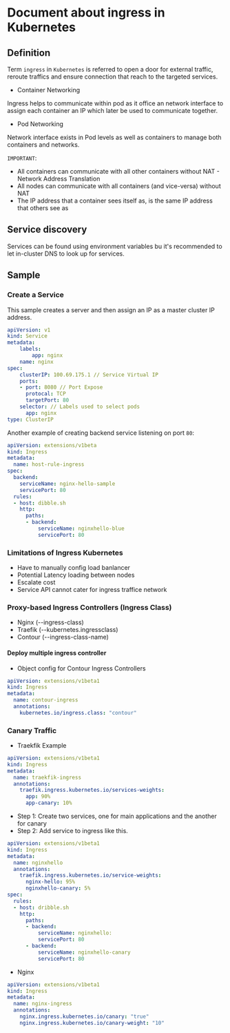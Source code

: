 # Document about ingress in Kubernetes

## Definition

Term `ingress` in `Kubernetes` is referred to open a door for external traffic, reroute traffics and ensure connection that reach to the targeted services.

* Container Networking

Ingress helps to communicate within pod as it office an network interface to assign each container an IP which later be used to communicate together.

* Pod Networking

Network interface exists in Pod levels as well as  containers to manage both containers and networks.

`IMPORTANT`:

* All containers can communicate with all other containers without NAT - Network Address Translation
* All nodes can communicate with all containers (and vice-versa) without NAT
* The IP address that a container sees itself as, is the same IP address that others see as

## Service discovery

Services can be found using environment variables bu it's recommended to let in-cluster DNS to look up for services.
 
## Sample

### Create a Service

This sample creates a server and then assign an IP as a master cluster IP address.

```yaml
apiVersion: v1
kind: Service
metadata:
    labels:
        app: nginx
    name: nginx
spec:
    clusterIP: 100.69.175.1 // Service Virtual IP
    ports:
    - port: 8080 // Port Expose
      protocal: TCP
      targetPort: 80
    selector: // Labels used to select pods
      app: nginx
type: ClusterIP
```

Another example of creating backend service listening on port `80`:

```yaml
apiVersion: extensions/v1beta
kind: Ingress
metadata: 
  name: host-rule-ingress
spec:
  backend:
    serviceName: nginx-hello-sample
    servicePort: 80
  rules:
  - host: dibble.sh
    http:
      paths:
      - backend:
          serviceName: nginxhello-blue
          servicePort: 80
```

### Limitations of Ingress Kubernetes

* Have to manually config load banlancer
* Potential Latency loading between nodes
* Escalate cost
* Service API cannot cater for ingress traffice network

### Proxy-based Ingress Controllers (Ingress Class)

* Nginx (--ingress-class)
* Traefik (--kubernetes.ingressclass)
* Contour (--ingress-class-name)

#### Deploy multiple ingress controller

* Object config for Contour Ingress  Controllers

```yaml
apiVersion: extensions/v1beta1
kind: Ingress
metadata:
  name: contour-ingress
  annotations:
    kubernetes.io/ingress.class: "contour"
```

### Canary Traffic

* Traekfik Example

```yaml
apiVersion: extensions/v1beta1
kind: Ingress
metadata:
  name: traekfik-ingress
  annotations:
    traefik.ingress.kubernetes.io/services-weights:
      app: 90%
      app-canary: 10%
```

* Step 1: Create two services, one for main applications and the another for canary
* Step 2: Add service to ingress like this.

```yaml
apiVersion: extensions/v1beta1
kind: Ingress
metadata:
  name: nginxhello
  annotations:
    traefik.ingress.kubernetes.io/service-weights:
      nginx-hello: 95%
      nginxhello-canary: 5%
spec:
  rules:
  - host: dribble.sh
    http:
      paths:
      - backend:
          serviceName: nginxhello:
          servicePort: 80
      - backend:
          serviceName: nginxhello-canary
          servicePort: 80
```

* Nginx

```yaml
apiVersion: extensions/v1beta1
kind: Ingress
metadata:
  name: nginx-ingress
  annotations:
    nginx.ingress.kubernetes.io/canary: "true"
    nginx.ingress.kubernetes.io/canary-weight: "10"

```


